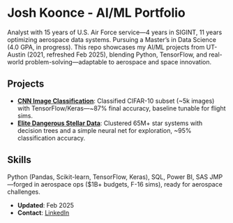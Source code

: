 # Josh Koonce - AI/ML Portfolio
Analyst with 15 years of U.S. Air Force service—4 years in SIGINT, 11 years optimizing aerospace data systems. Pursuing a Master’s in Data Science (4.0 GPA, in progress). This repo showcases my AI/ML projects from UT-Austin (2021, refreshed Feb 2025), blending Python, TensorFlow, and real-world problem-solving—adaptable to aerospace and space innovation.

## Projects
- **[CNN Image Classification](https://github.com/josh-koonce/notebooks/tree/main/Project%208%20-%20Convolutional%20Neural%20Network)**: Classified CIFAR-10 subset (~5k images) with TensorFlow/Keras—~87% final accuracy, baseline tunable for flight sims.
- **[Elite Dangerous Stellar Data](https://github.com/josh-koonce/notebooks/tree/main/Personal%20Project%20-%20Elite%20Dangerous%20Stellar%20Data)**: Clustered 65M+ star systems with decision trees and a simple neural net for exploration, ~95% classification accuracy.

## Skills
Python (Pandas, Scikit-learn, TensorFlow, Keras), SQL, Power BI, SAS JMP—forged in aerospace ops ($1B+ budgets, F-16 sims), ready for aerospace challenges.

- **Updated**: Feb 2025
- **Contact**: [LinkedIn](https://linkedin.com/in/joshua-koonce-26212a195)
